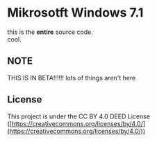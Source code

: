 # Mikrosotft Windows 7.1
this is the **entire** source code.<br>
cool.<br>
## NOTE
THIS IS IN BETA!!!!!! lots of things aren't here
## License
This project is under the CC BY 4.0 DEED License ([https://creativecommons.org/licenses/by/4.0/](https://creativecommons.org/licenses/by/4.0/))
